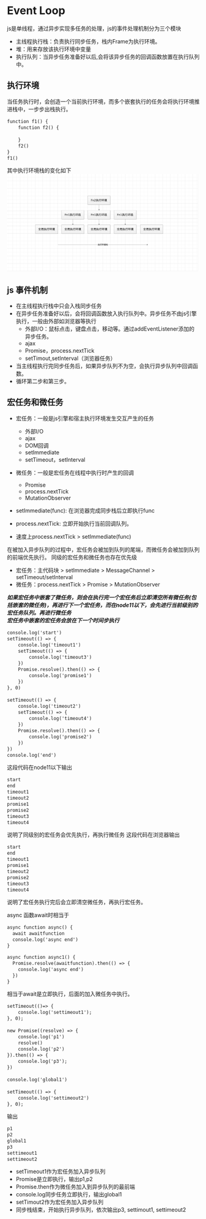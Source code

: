 # Event Loop

js是单线程，通过异步实现多任务的处理，js的事件处理机制分为三个模块
- 主线程执行栈：负责执行同步任务，栈内Frame为执行环境。
- 堆：用来存放该执行环境中变量
- 执行队列：当异步任务准备好以后,会将该异步任务的回调函数放置在执行队列中。

## 执行环境

当任务执行时，会创造一个当前执行环境，而多个嵌套执行的任务会将执行环境推进栈中，一步步出栈执行。

```
function f1() {
    function f2() {

    }
    f2()
}
f1()
```
其中执行环境栈的变化如下
![image](./img.png)

## js 事件机制

- 在主线程执行栈中只会入栈同步任务
- 在异步任务准备好以后，会将回调函数放入执行队列中。异步任务不由js引擎执行，一般由外部如浏览器等执行
  - 外部I/O：鼠标点击，键盘点击，移动等。通过addEventListener添加的异步任务。
  - ajax
  - Promise，process.nextTick
  - setTimout,setInterval（浏览器任务）
- 当主线程执行完同步任务后，如果异步队列不为空，会执行异步队列中回调函数。
- 循环第二步和第三步。

## 宏任务和微任务

- 宏任务：一般是js引擎和宿主执行环境发生交互产生的任务
  - 外部I/O
  - ajax
  - DOM回调
  - setImmediate
  - setTimeout，setInterval
- 微任务：一般是宏任务在线程中执行时产生的回调
  - Promise
  - process.nextTick
  - MutationObserver

- setImmediate(func): 在浏览器完成同步栈后立即执行func
- process.nextTick: 立即开始执行当前回调队列。
- 速度上process.nextTick > setImmediate(func)

在被加入异步队列的过程中，宏任务会被加到队列的尾端，而微任务会被加到队列的前端优先执行。
同级的宏任务和微任务也存在优先级

- 宏任务：主代码块 > setImmediate > MessageChannel > setTimeout/setInterval
- 微任务：process.nextTick > Promise > MutationObserver

***如果宏任务中嵌套了微任务，则会在执行完一个宏任务后立即清空所有微任务(包括嵌套的微任务)，再进行下一个宏任务，而在node11以下，会先进行当前级别的宏任务队列。再进行微任务***  
***宏任务中嵌套的宏任务会放在下一个时间步执行***

```
console.log('start')
setTimeout(() => {
    console.log('timeout1')
    setTimeout(() => {
        console.log('timeout3')
    })
    Promise.resolve().then(() => {
        console.log('promise1')
    })
}, 0)

setTimeout(() => {
    console.log('timeout2')
    setTimeout(() => {
        console.log('timeout4')
    })
    Promise.resolve().then(() => {
        console.log('promise2')
    })
})
console.log('end')
```
这段代码在node11以下输出
```
start
end
timeout1
timeout2
promise1
promise2
timeout3
timeout4
```
说明了同级别的宏任务会优先执行，再执行微任务
这段代码在浏览器输出
```
start
end
timeout1
promise1
timeout2
promise2
timeout3
timeout4
```
说明了宏任务执行完后会立即清空微任务，再执行宏任务。


async 函数await时相当于
```
async function async() {
  await awaitfunction
  console.log('async end')
}
```
```
async function async1() {
  Promise.resolve(awaitfunction).then(() => {
    console.log('async end')
  })
}
```
相当于await是立即执行，后面的加入微任务中执行。

```
setTimeout(()=> {
    console.log('settimeout1');
}, 0);

new Promise((resolve) => {
    console.log('p1')
    resolve()
    console.log('p2')
}).then(() => {
    console.log('p3');
})

console.log('global1')

setTimeout(() => {
    console.log('settimeout2')
}, 0);
```
输出
```
p1
p2
global1
p3
settimeout1
settimeout2
```

- setTimeout1作为宏任务加入异步队列
- Promise是立即执行，输出p1,p2
- Promise.then作为微任务加入到异步队列的最前端
- console.log同步任务立即执行，输出global1
- setTimout2作为宏任务加入异步队列
- 同步栈结束，开始执行异步队列，依次输出p3, settimout1, settimeout2

